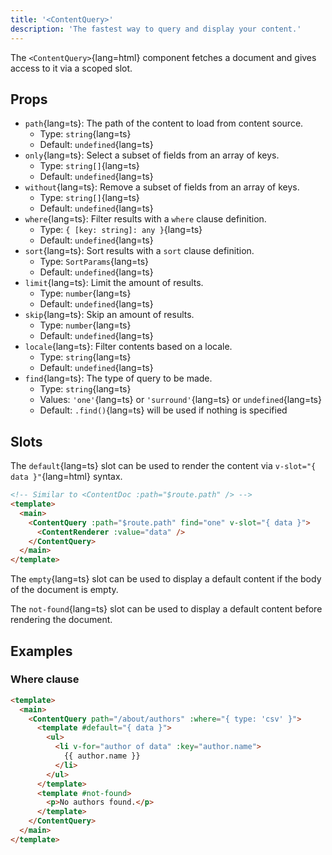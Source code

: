 ```yaml
---
title: '<ContentQuery>'
description: 'The fastest way to query and display your content.'
---
```


The `<ContentQuery>`{lang=html} component fetches a document and gives access to it via a scoped slot.

## Props

- `path`{lang=ts}: The path of the content to load from content source.
  - Type: `string`{lang=ts}
  - Default: `undefined`{lang=ts}
- `only`{lang=ts}: Select a subset of fields from an array of keys.
  - Type: `string[]`{lang=ts}
  - Default: `undefined`{lang=ts}
- `without`{lang=ts}: Remove a subset of fields from an array of keys.
  - Type: `string[]`{lang=ts}
  - Default: `undefined`{lang=ts}
- `where`{lang=ts}: Filter results with a `where` clause definition.
  - Type: `{ [key: string]: any }`{lang=ts}
  - Default: `undefined`{lang=ts}
- `sort`{lang=ts}: Sort results with a `sort` clause definition.
  - Type: `SortParams`{lang=ts}
  - Default: `undefined`{lang=ts}
- `limit`{lang=ts}: Limit the amount of results.
  - Type: `number`{lang=ts}
  - Default: `undefined`{lang=ts}
- `skip`{lang=ts}: Skip an amount of results.
  - Type: `number`{lang=ts}
  - Default: `undefined`{lang=ts}
- `locale`{lang=ts}: Filter contents based on a locale.
  - Type: `string`{lang=ts}
  - Default: `undefined`{lang=ts}
- `find`{lang=ts}: The type of query to be made.
  - Type: `string`{lang=ts}
  - Values: `'one'`{lang=ts} or `'surround'`{lang=ts} or `undefined`{lang=ts}
  - Default: `.find()`{lang=ts} will be used if nothing is specified

## Slots

The `default`{lang=ts} slot can be used to render the content via `v-slot="{ data }"`{lang=html} syntax.

```html [pages/[...slug\\].vue]
<!-- Similar to <ContentDoc :path="$route.path" /> -->
<template>
  <main>
    <ContentQuery :path="$route.path" find="one" v-slot="{ data }">
      <ContentRenderer :value="data" />
    </ContentQuery>
  </main>
</template>
```


The `empty`{lang=ts} slot can be used to display a default content if the body of the document is empty.

The `not-found`{lang=ts} slot can be used to display a default content before rendering the document.

## Examples

### Where clause

```html [pages/about.vue]
<template>
  <main>
    <ContentQuery path="/about/authors" :where="{ type: 'csv' }">
      <template #default="{ data }">
        <ul>
          <li v-for="author of data" :key="author.name">
            {{ author.name }}
          </li>
        </ul>
      </template>
      <template #not-found>
        <p>No authors found.</p>
      </template>
    </ContentQuery>
  </main>
</template>
```
